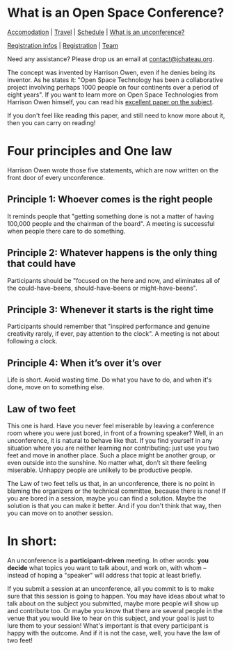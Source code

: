# What is an Open Space Conference?

[Accomodation](accommodation.html) | [Travel](travel.html) | [Schedule](schedule.html) | [What is an unconference?](what-is-an-unconference.html)
 
[Registration infos](registrationinfo.html) | [Registration](https://www.helloasso.com/associations/bjpc/evenements/jchateau/widget) | [Team](the-team.html)

Need any assistance? Please drop us an email at [contact@jchateau.org](mailto:team@jchateau.org).

The concept was invented by Harrison Owen, even if he denies being its inventor. As he states it: "Open Space Technology  has been a collaborative project involving perhaps 1000 people on four continents over a period of eight years". If you want to learn more on Open Space Technologies from Harrison Owen himself, you can read his [excellent paper on the subject](https://elementaleducation.com/wp-content/uploads/temp/OpenSpaceTechnology--UsersGuide.pdf). 

If you don't feel like reading this paper, and still need to know more about it, then you can carry on reading!

# Four principles and One law

Harrison Owen wrote those five statements, which are now written on the front door of every unconference. 

## Principle 1: Whoever comes is the right people

It reminds people that "getting something done is not a matter of having 100,000 people and the chairman of the board". A meeting is successful when people there care to do something. 

## Principle 2: Whatever happens is the only thing that could have

Participants should be "focused on the here and now, and eliminates all of the could-have-beens, should-have-beens or might-have-beens". 

## Principle 3: Whenever it starts is the right time

Participants should remember that "inspired performance and genuine creativity rarely, if ever, pay attention to the clock". A meeting is not about following a clock. 

## Principle 4: When it’s over it’s over

Life is short. Avoid wasting time. Do what you have to do, and when it's done, move on to something else. 

## Law of two feet

This one is hard. Have you never feel miserable by leaving a conference room where you were just bored, in front of a frowning speaker? Well, in an unconference, it is natural to behave like that. If you find yourself in any situation where you are neither learning nor contributing: just use you two feet and move in another place. Such a place might be another group, or even outside into the sunshine. No matter what, don’t sit there feeling miserable. Unhappy people are unlikely to be productive people.

The Law of two feet tells us that, in an unconference, there is no point in blaming the organizers or the technical committee, because there is none! If you are bored in a session, maybe you can find a solution. Maybe the solution is that you can make it better. And if you don't think that way, then you can move on to another session. 

# In short:

An unconference is a **participant-driven** meeting. In other words: **you decide** what topics you want to talk about, and work on, with whom – instead of hoping a "speaker" will address that topic at least briefly.

If you submit a session at an unconference, all you commit to is to make sure that this session is going to happen. You may have ideas about what to talk about on the subject you submitted, maybe more people will show up and contribute too. Or maybe you know that there are several people in the venue that you would like to hear on this subject, and your goal is just to lure them to your session! What's important is that every participant is happy with the outcome. And if it is not the case, well, you have the law of two feet!
